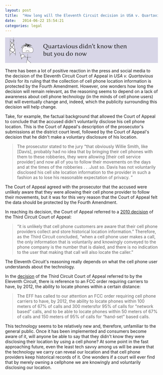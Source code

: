 ```yaml
---
layout: post
title:  "How long will the Eleventh Circuit decision in USA v. Quartavious Davis be persuasive?"
date:   2014-06-22 15:54:21
categories: legal
---
```


<img class="image-center" src="/quartavious.png">

There has been a lot of positive reaction in the press and social media to the decision of the Eleventh Circuit Court of Appeal in <i>USA v. Quartavious Davis</i> for its ruling that the collection of cell phone location information is protected by the Fourth Amendment.  However,  one wonders how long the decision will remain relevant, as the reasoning seems to depend on a lack of awareness about cell phone technology (in the minds of cell phone users) that will eventually change and, indeed, which the publicity surrounding this decision will help change. 

Take, for example, the factual background that allowed the Court of Appeal to conclude that the accused didn't voluntarily disclose his cell phone location. This is the Court of Appeal's description of the prosecutor's submissions at the district court level, followed by the Court of Appeal's decision that he didn't make a voluntary disclosure of his location.

<blockquote>
The prosecutor stated to the jury “that obviously Willie Smith, like [Davis], probably had no idea that by bringing their cell phones with them to these robberies, they were allowing [their cell service provider] and now all of you to follow their movements on the days and at the times of the robberies . . .Just so. Davis has not voluntarily disclosed his cell site location information to the provider in such a fashion as to lose his reasonable expectation of privacy. ” 
</blockquote>

The Court of Appeal agreed with the prosecutor that the accused were unlikely aware that they were allowing their cell phone provider to follow their movements, but it was for this very reason that the Court of Appeal felt the data should be protected by the Fourth Amendment. 

In reaching its decision, the Court of Appeal referred to a <a href="http://www2.ca3.uscourts.gov/opinarch/084227p.pdf">2010 decision</a> of the Third Circuit Court of Appeal:

<blockquote>
“it is unlikely that cell phone customers are aware that their cell phone providers collect 
and store historical location information.” Therefore, as the Third Circuit concluded, “when a cell phone user makes a call, the only information that is voluntarily and knowingly conveyed to the phone company is the number that is dialed, and there is no indication to the user that 
making that call will also locate the caller.” 
</blockquote>

The Eleventh Circuit's reasoning really depends on what the cell phone user understands about the technology. 

In the <a href="http://www2.ca3.uscourts.gov/opinarch/084227p.pdf">decision</a> of the Third Circuit Court of Appeal referred to by the Eleventh Circuit, there is reference to an FCC order requiring carriers to have, by 2012, the ability to locate phones within a certain distance:  

<blockquote>
The EFF has called to our attention an FCC order requiring cell phone carriers to have, by 2012, the ability to locate phones within 100 meters of 67% of calls and 300 metersfor 95% of calls for “network based” calls, and to be able to locate phones within 50 meters of 67% of calls and 150 meters of 95% of calls for “hand-set” based calls.
</blockquote>

This technology seems to be relatively new and, therefore, unfamiliar to the general public. Once it has been implemented and consumers become aware of it, will anyone be able to say that they didn't know they were disclosing their location by using a cell phone? At some point in the fast approaching future, even the least tech savvy among us will be aware that the technology we carry can reveal our location and that cell phone providers keep historical records of it.  One wonders if a court will ever find that by merely owning a cellphone we are knowingly and voluntarily disclosing our location. 







